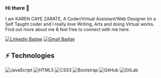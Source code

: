 ### Hi there 👋

I am KAREN CAYE ZARATE, A Coder/Virtual Assistant/Web Designer Im a Self Taught coder and I really love Writing, Arts and doing Virtual works.
Find out more about me & feel free to connect with me here.

[![Linkedin Badge](https://img.shields.io/badge/-Karen-blue?style=flat-square&logo=Linkedin&logoColor=white&link=https://www.linkedin.com/in/karen-caye-zarate-72a50b206/)](https://www.linkedin.com/in/karen-caye-zarate-72a50b206/)
[![Gmail Badge](https://img.shields.io/badge/-cayezarate01@gmail.com-c14438?style=flat-square&logo=Gmail&logoColor=white&link=mailto:cayezarate012gmail.com)](mailto:cayezarate01@gmail.com)


## ⚡ Technologies

![JavaScript](https://img.shields.io/badge/-JavaScript-black?style=flat-square&logo=javascript)
![HTML5](https://img.shields.io/badge/-HTML5-E34F26?style=flat-square&logo=html5&logoColor=white)
![CSS3](https://img.shields.io/badge/-CSS3-1572B6?style=flat-square&logo=css3)
![Bootstrap](https://img.shields.io/badge/-Bootstrap-563D7C?style=flat-square&logo=bootstrap)
![GitHub](https://img.shields.io/badge/-GitHub-181717?style=flat-square&logo=github)
![GitLab](https://img.shields.io/badge/-GitLab-FCA121?style=flat-square&logo=gitlab)
